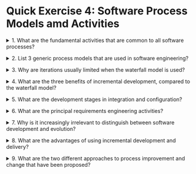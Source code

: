 # Quick Exercise 4: Software Process Models amd Activities

<details>
<summary>1. What are the fundamental activities that are common to all software processes?</summary>

- Software specification
- Software design and implementation
- Software validation
- Software evolution

</details>

<p></p>

<details>
<summary>2. List 3 generic process models that are used in software engineering?</summary>

- The waterfall model
- Incremental Development
- Integration and Configuration

</details>

<p></p>

<details>
<summary>3. Why are iterations usually limited when the waterfall model is used?</summary>

The waterfall model is a document-driven model with documents produced at the end of each phase. Because of the cost of producing and approving documents, iterations and costly and involve significant rework. Hence they are limited

</details>

<p></p>

<details>
<summary>4. What are the three benefits of incremental development, compared to the waterfall model?</summary>

- The cost of accommodating changes to customer requirements is reduced.
- It is easier to get customer feedback on development work that has been done.
- More rapid delivery and deployment of useful software to the customer is possible.

</details>


<p></p>

<details>
<summary>5. What are the development stages in integration and configuration?</summary>

- Discover and analyse reusable software systems or components
- Requirements modification
- System design with reuse
- Development and integration

</details>

<p></p>

<details>
<summary>6. What are the principal requirements engineering activities? </summary>

<p></p>

- Requirements elicitation and analysis
- Requirements specification
- Requirements validation

</details>

<p></p>

<details>
<summary>7. Why is it increasingly irrelevant to distinguish between software development and evolution? </summary>

- Few software systems are now completely new and a more realistic model of software development is of an iterative process that lasts for the lifetime of the software.

</details>

<p></p>

<details>
<summary>8. What are the advantages of using incremental development and delivery?</summary>

- Early delivery of critical functionality to the customer
- Early increments serve as prototypes to explore requirements
- Lower risk of overall project failure
- More extensive testing of critical customer functionality

</details>

<p></p>

<details>
<summary>9. What are the two different approaches to process improvement and change that have been proposed?</summary>

- The process maturity approach, which has focused on improving process and project management and introducing good software engineering practice.
- The agile approach, which has focused on iterative development and reducing software process overheads

</details>

